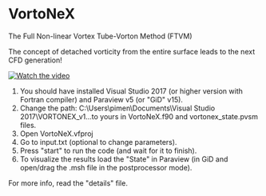 # VortoNeX
The Full Non-linear Vortex Tube-Vorton Method (FTVM)

The concept of detached vorticity from the entire surface leads to the next CFD generation!

[![Watch the video](https://img.youtube.com/vi/vrQET2cSroY/hqdefault.jpg)](https://www.youtube.com/embed/vrQET2cSroY)

1. You should have installed Visual Studio 2017 (or higher version with Fortran compiler) and Paraview v5 (or "GiD" v15).
2. Change the path: C:\Users\pimen\Documents\Visual Studio 2017\VORTONEX_v1...to yours in VortoNeX.f90 and vortonex_state.pvsm files.
3. Open VortoNeX.vfproj
4. Go to input.txt (optional to change parameters).
5. Press "start" to run the code (and wait for it to finish).
6. To visualize the results load the "State" in Paraview (in GiD and open/drag the .msh file in the postprocessor mode).

For more info, read the "details" file.
